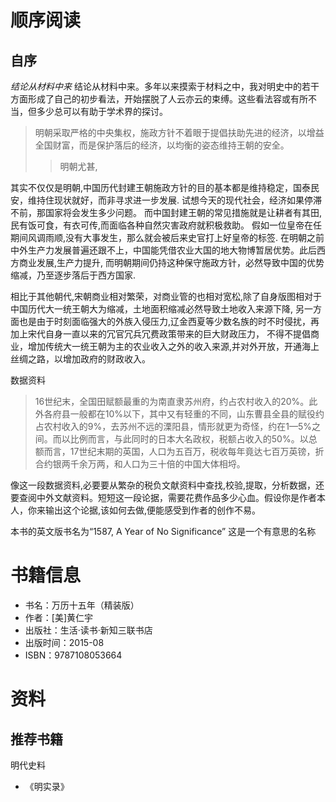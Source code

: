 # 顺序阅读
## 自序
*结论从材料中来*
结论从材料中来。多年以来摸索于材料之中，我对明史中的若干方面形成了自己的初步看法，开始摆脱了人云亦云的束缚。这些看法容或有所不当，但多少总可以有助于学术界的探讨。

>明朝采取严格的中央集权，施政方针不着眼于提倡扶助先进的经济，以增益全国财富，而是保护落后的经济，以均衡的姿态维持王朝的安全。
>> 明朝尤甚,

其实不仅仅是明朝,中国历代封建王朝施政方针的目的基本都是维持稳定，国泰民安，维持住现状就好，而非寻求进一步发展.
试想今天的现代社会，经济如果停滞不前，那国家将会发生多少问题。
而中国封建王朝的常见措施就是让耕者有其田,民有饭可食，有衣可传,而面临各种自然灾害政府就积极救助。
假如一位皇帝在任期间风调雨顺,没有大事发生，那么就会被后来史官打上好皇帝的标签.
在明朝之前中外生产力发展普遍还跟不上，中国能凭借农业大国的地大物博暂居优势。此后西方商业发展,生产力提升,
而明朝期间仍持这种保守施政方针，必然导致中国的优势缩减，乃至逐步落后于西方国家.


相比于其他朝代,宋朝商业相对繁荣，对商业管的也相对宽松,除了自身版图相对于中国历代大一统王朝大为缩减，土地面积缩减必然导致土地收入来源下降,
另一方面也是由于时刻面临强大的外族入侵压力,辽金西夏等少数名族的时不时侵扰，再加上宋代自身一直以来的冗官冗兵冗费政策带来的巨大财政压力，
不得不提倡商业，增加传统大一统王朝为主的农业收入之外的收入来源,并对外开放，开通海上丝绸之路，以增加政府的财政收入。


数据资料
>16世纪末，全国田赋额最重的为南直隶苏州府，约占农村收入的20%。此外各府县一般都在10%以下，其中又有轻重的不同，山东曹县全县的赋役约占农村收入的9%，去苏州不远的溧阳县，情形就更为奇怪，约在1—5%之间。而以比例而言，与此同时的日本大名政权，税额占收入的50%。以总额而言，17世纪末期的英国，人口为五百万，税收每年竟达七百万英镑，折合约银两千余万两，和人口为三十倍的中国大体相埒。

像这一段数据资料,必要要从繁杂的税负文献资料中查找,校验,提取，分析数据，还要查阅中外文献资料。短短这一段论据，需要花费作品多少心血。假设你是作者本人，你来输出这个论据,该如何去做,便能感受到作者的创作不易。

本书的英文版书名为“1587, A Year of No Significance”
这是一个有意思的名称

# 书籍信息
* 书名：万历十五年（精装版）
* 作者：[美]黄仁宇
* 出版社：生活·读书·新知三联书店
* 出版时间：2015-08
* ISBN：9787108053664

# 资料
## 推荐书籍
明代史料
* 《明实录》